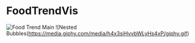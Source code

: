 # FoodTrendVis
![Food Trend Main](https://i.imgur.com/BmH3Vk1.png)
![Nested Bubbles(https://media.giphy.com/media/h4x3sjHvvbWLyHs4xP/giphy.gif)
